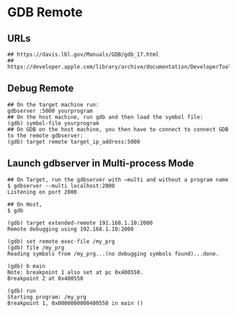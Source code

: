 GDB Remote
==========

## URLs

    ## https://davis.lbl.gov/Manuals/GDB/gdb_17.html
    ## https://developer.apple.com/library/archive/documentation/DeveloperTools/gdb/gdb/gdb_18.html

## Debug Remote

    ## On the target machine run:
    gdbserver :5000 yourprogram
    ## On the host machine, run gdb and then load the symbol file:
    (gdb) symbol-file yourprogram
    ## On GDB on the host machine, you then have to connect to connect GDB to the remote gdbserver:
    (gdb) target remote target_ip_address:5000

## Launch gdbserver in Multi-process Mode

    ## On Target, run the gdbserver with –multi and without a program name
    $ gdbserver --multi localhost:2000
    Listening on port 2000

    ## On Host,
    $ gdb

    (gdb) target extended-remote 192.168.1.10:2000
    Remote debugging using 192.168.1.10:2000

    (gdb) set remote exec-file /my_prg
    (gdb) file /my_prg
    Reading symbols from /my_prg...(no debugging symbols found)...done.

    (gdb) b main
    Note: breakpoint 1 also set at pc 0x400550.
    Breakpoint 2 at 0x400550

    (gdb) run
    Starting program: /my_prg
    Breakpoint 1, 0x0000000000400550 in main ()
